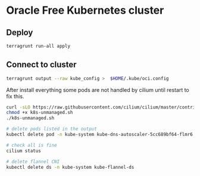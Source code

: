 # Oracle Free Kubernetes cluster

## Deploy
```bash
terragrunt run-all apply
```

## Connect to cluster
```bash
terragrunt output --raw kube_config >  $HOME/.kube/oci.config
```

After install everything some pods are not handled by cilium until restart
to fix this.

```bash
curl -sLO https://raw.githubusercontent.com/cilium/cilium/master/contrib/k8s/k8s-unmanaged.sh
chmod +x k8s-unmanaged.sh
./k8s-unmanaged.sh

# delete pods listed in the output
kubectl delete pod -n kube-system kube-dns-autoscaler-5cc689bf64-flmr6

# check all is fine
cilium status 

# delete flannel CNI
kubectl delete ds -n kube-system kube-flannel-ds
```
